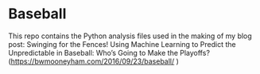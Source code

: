 # Baseball


This repo contains the Python analysis files used in the making of my blog post: Swinging for the Fences! Using Machine Learning to Predict the Unpredictable in Baseball: Who’s Going to Make the Playoffs? (https://bwmooneyham.com/2016/09/23/baseball/ )

